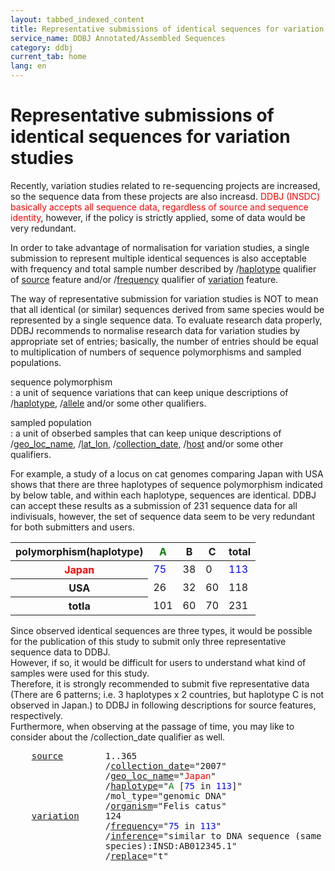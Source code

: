 ```yaml
---
layout: tabbed_indexed_content
title: Representative submissions of identical sequences for variation studies
service_name: DDBJ Annotated/Assembled Sequences
category: ddbj
current_tab: home
lang: en
---
```



# Representative submissions of identical sequences for variation studies

Recently, variation studies related to re-sequencing projects are increased, so the sequence data from these projects are also increasd. 
<span style="color:red">DDBJ (INSDC) basically accepts all sequence data, regardless of source and sequence identity</span>, however, 
if the policy is strictly applied, some of data would be very redundant.

In order to take advantage of normalisation for variation studies, 
a single submission to represent multiple identical sequences is also acceptable with frequency and total sample number described by
/[haplotype](/ddbj/qualifiers-e.html#haplotype ) 
qualifier of [source](/ddbj/features-e.html#source ) 
feature and/or /[frequency](/ddbj/qualifiers-e.html#frequency ) 
qualifier of [variation](/ddbj/features-e.html#variation) feature.

The way of representative submission for variation studies is 
NOT to mean that all identical (or similar) sequences derived from same species
would be represented by a single sequence data. 
To evaluate research data properly, DDBJ recommends to normalise research data 
for variation studies by appropriate set of entries; basically, the number of entries 
should be equal to multiplication of numbers of sequence polymorphisms and sampled populations.

sequence polymorphism  
: a unit of sequence variations that can keep unique descriptions of
/[haplotype](/ddbj/qualifiers-e.html#haplotype),
/[allele](/ddbj/qualifiers-e.html#allele) and/or some other
qualifiers.

sampled population  
: a unit of obserbed samples that can keep unique descriptions of
/[geo_loc_name](/ddbj/qualifiers-e.html#geo_loc_name ),
/[lat_lon](/ddbj/qualifiers-e.html#lat_lon ),
/[collection_date](/ddbj/qualifiers-e.html#collection_date ),
/[host](/ddbj/qualifiers-e.html#host) and/or some other qualifiers.

For example, a study of a locus on cat genomes comparing Japan with USA
shows that there are three haplotypes of sequence polymorphism indicated
by below table, and within each haplotype, sequences are identical. DDBJ
can accept these results as a submission of 231 sequence data for all
indivisuals, however, the set of sequence data seem to be very redundant
for both submitters and users.

<table>
  <thead>
    <tr>
      <th>polymorphism(haplotype)</th>
      <th><span style="color:green">A</span></th>
      <th>B</th>
      <th>C</th>
      <th>total</th>
    </tr>
  </thead>
  <tbody>
    <tr>
      <th><span style="color:red">Japan</span></th>
      <td><span style="color:blue">75</span></td>
      <td>38</td>
      <td>0</td>
      <td><span style="color:blue">113</span></td>
    </tr>
    <tr>
      <th>USA</th>
      <td>26</td>
      <td>32</td>
      <td>60</td>
      <td>118</td>
    </tr>
    <tr>
      <th>totla</th>
      <td>101</td>
      <td>60</td>
      <td>70</td>
      <td>231</td>
    </tr>
  </tbody>
</table>

Since observed identical sequences are three types, it would be possible for the publication of this study 
to submit only three representative sequence data to DDBJ.     
However, if so, it would be difficult for users to understand what kind of samples were used for this study.    
Therefore, it is strongly recommended to submit five representative data 
(There are 6 patterns; i.e. 3 haplotypes x 2 countries, but haplotype C is not observed in Japan.) 
to DDBJ in following descriptions for source features, respectively.    
Furthermore, when observing at the passage of time, you may like to consider about the /collection_date qualifier as well.   

<pre>    <a href="/ddbj/features-e.html#source">source</a>        1..365
                  /<a href="/ddbj/qualifiers-e.html#collection_date">collection_date</a>="2007"
                  /<a href="/ddbj/qualifiers-e.html#geo_loc_name">geo_loc_name</a>="<span style="color:red">Japan</span>"
                  /<a href="/ddbj/qualifiers-e.html#haplotype">haplotype</a>="<span style="color:green">A</span> [<span style="color:blue">75</span> in <span style="color:blue">113</span>]"
                  /mol_type="genomic DNA"
                  /<a href="/ddbj/qualifiers-e.html#organism">organism</a>="Felis catus"
    <a href="/ddbj/features-e.html#variation">variation</a>     124
                  /<a href="/ddbj/qualifiers-e.html#frequency">frequency</a>="<span style="color:blue">75</span> in <span style="color:blue">113</span>"
                  /<a href="/ddbj/qualifiers-e.html#inference">inference</a>="similar to DNA sequence (same 
                  species):INSD:AB012345.1"
                  /<a href="/ddbj/qualifiers-e.html#replace">replace</a>="t"
</pre>
